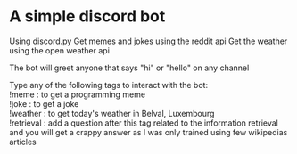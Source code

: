 # A simple discord bot
Using discord.py
Get memes and jokes using the reddit api
Get the weather using the open weather api <br>

The bot will greet anyone that says "hi" or "hello" on any channel

Type any of the following tags to interact with the bot:<br>
!meme : to get a programming meme <br>
!joke : to get a joke<br>
!weather : to get today's weather in Belval, Luxembourg<br>
!retrieval : add a question after this tag related to the information retrieval and you will get a crappy answer as I was only trained using few wikipedias articles<br>

